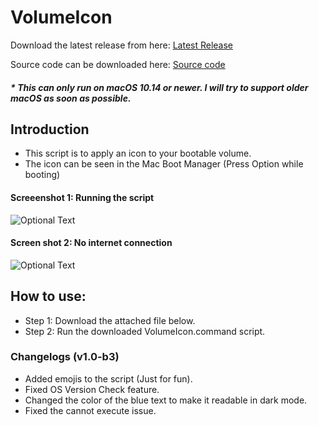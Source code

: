 # VolumeIcon

Download the latest release from here: [Latest Release](https://github.com/Minh-Ton/VolumeIcon/releases/latest)

Source code can be downloaded here: [Source code](https://github.com/Minh-Ton/VolumeIcon/raw/resources/beta3_source.zip)

##### * This can only run on macOS 10.14 or newer. I will try to support older macOS as soon as possible.

## Introduction

- This script is to apply an icon to your bootable volume.
- The icon can be seen in the Mac Boot Manager (Press Option while booting)

#### Screeenshot 1: Running the script
![Optional Text](../resources/Screenshot1.png)
#### Screen shot 2: No internet connection
![Optional Text](../resources/Screenshot2.png)

## How to use:

- Step 1: Download the attached file below.
- Step 2: Run the downloaded VolumeIcon.command script.

### Changelogs (v1.0-b3)

- Added emojis to the script (Just for fun).
- Fixed OS Version Check feature.
- Changed the color of the blue text to make it readable in dark mode.
- Fixed the cannot execute issue.

